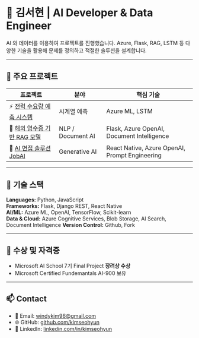 # 👋 김서현 | AI Developer & Data Engineer

AI 와 데이터를 이용하여 프로젝트를 진행했습니다. 
Azure, Flask, RAG, LSTM 등 다양한 기술을 활용해 문제를 정의하고 적절한 솔루션을 설계합니다.

---

## 📘 주요 프로젝트

| 프로젝트 | 분야 | 핵심 기술 |
|-----------|--------|------------|
| ⚡ [전력 수요량 예측 시스템](./projects/power_demand_forecast.md) | 시계열 예측 | Azure ML, LSTM |
| 💬 [해외 영수증 기반 RAG 모델](./projects/receipt_analyzer.md) | NLP / Document AI | Flask, Azure OpenAI, Document Intelligence |
| 🤖 [AI 면접 솔루션 JobAI](./projects/jobai.md) | Generative AI | React Native, Azure OpenAI, Prompt Engineering |

---

## 🧠 기술 스택

**Languages:** Python, JavaScript  
**Frameworks:** Flask, Django REST, React Native  
**AI/ML:** Azure ML, OpenAI, TensorFlow, Scikit-learn  
**Data & Cloud:** Azure Cognitive Services, Blob Storage, AI Search, Document Intelligence
**Version Control:** Github, Fork

---

## 🏅 수상 및 자격증
- Microsoft AI School 7기 Final Project **장려상 수상**
- Microsoft Certified Fundemantals AI-900 보유

---

## 📫 Contact
- 📧 Email: windykim96@gmail.com  
- 🌐 GitHub: [github.com/kimseohyun](https://github.com/kimseohyun)  
- 💼 LinkedIn: [linkedin.com/in/kimseohyun](https://linkedin.com/in/kimseohyun)  
